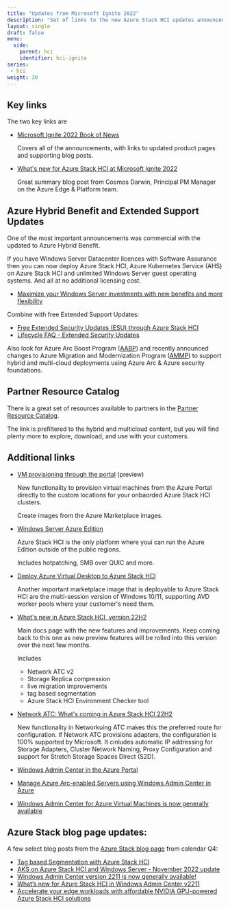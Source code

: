 ```yaml
---
title: "Updates from Microsoft Ignite 2022"
description: "Set of links to the new Azure Stack HCI updates announced at Ignite."
layout: single
draft: false
menu:
  side:
    parent: hci
    identifier: hci-ignite
series:
 - hci
weight: 30
---
```


## Key links

The two key links are

* [Microsoft Ignite 2022 Book of News](http://aka.ms/ignite-2022-book-of-news)

    Covers all of the announcements, with links to updated product pages and supporting blog posts.

* [What's new for Azure Stack HCI at Microsoft Ignite 2022](https://techcommunity.microsoft.com/t5/azure-stack-blog/what-s-new-for-azure-stack-hci-at-microsoft-ignite-2022/ba-p/3650949)

    Great summary blog post from Cosmos Darwin, Principal PM Manager on the Azure Edge & Platform team.

## Azure Hybrid Benefit and Extended Support Updates

One of the most important announcements was commercial with the updated to Azure Hybrid Benefit.

If you have Windows Server Datacenter licences with Software Assurance then you can now deploy Azure Stack HCI, Azure Kubernetes Service (AHS) on Azure Stack HCI and unlimited Windows Server guest operating systems. And all at no additional licensing cost.

* [Maximize your Windows Server investments with new benefits and more flexibility](https://cloudblogs.microsoft.com/windowsserver/2022/10/12/maximize-your-windows-server-investments-with-new-benefits-and-more-flexibility/)

Combine with free Extended Support Updates:

* [Free Extended Security Updates (ESU) through Azure Stack HCI](https://learn.microsoft.com/en-us/azure-stack/hci/manage/azure-benefits-esu)
* [Lifecycle FAQ - Extended Security Updates](https://learn.microsoft.com/en-us/lifecycle/faq/extended-security-updates)

Also look for Azure Arc Boost Program ([AABP](https://aka.ms/aabpblog)) and recently announced changes to Azure Migration and Modernization Program ([AMMP](https://www.microsoft.com/azure/partners/ammp)) to support hybrid and multi-cloud deployments using Azure Arc & Azure security foundations.

## Partner Resource Catalog

There is a great set of resources available to partners in the [Partner Resource Catalog](https://www.microsoft.com/azure/partners/resources?pr=hybrid-multicloud).

The link is prefiltered to the hybrid and multicloud content, but you will find plenty more to explore, download, and use with your customers.

## Additional links

* [VM provisioning through the portal](https://learn.microsoft.com/azure-stack/hci/manage/azure-arc-enabled-virtual-machines) (preview)

    New functionality to provision virtual machines from the Azure Portal directly to the custom locations for your onbaorded Azure Stack HCI clusters.

    Create images from the Azure Marketplace images.

* [Windows Server Azure Edition](https://techcommunity.microsoft.com/t5/windows-server-news-and-best/ignite-2022-what-s-new-in-windows-server-azure-edition/ba-p/3636862)

    Azure Stack HCI is the only platform where youi can run the Azure Edition outside of the public regions.

    Includes hotpatching, SMB over QUIC and more.

* [Deploy Azure Virtual Desktop to Azure Stack HCI](https://techcommunity.microsoft.com/t5/azure-stack-blog/workload-deployment-shouldn-t-be-different-on-cloud-amp-on/ba-p/3650070)

    Another important marketplace image that is deployable to Azure Stack HCI are the multi-session version of Windows 10/11, supporting AVD worker pools where your customer's need them.

* [What's new in Azure Stack HCI, version 22H2](https://learn.microsoft.com/azure-stack/hci/whats-new)

    Main docs page with the new features and improvements. Keep coming back to this one as new preview features will be rolled into this version over the next few months.

    Includes

    * Network ATC v2
    * Storage Replica compression
    * live migration improvements
    * tag based segmentation
    * Azure Stack HCI Environment Checker tool

* [Network ATC: What's coming in Azure Stack HCI 22H2](https://techcommunity.microsoft.com/t5/networking-blog/network-atc-what-s-coming-in-azure-stack-hci-22h2/ba-p/3598442)

    New functionality in Networkuing ATC makes this the preferred route for configuration. If Network ATC provisions adapters, the configuration is 100% supported by Microsoft. It cinludes automatic IP addressing for Storage Adapters, Cluster Network Naming, Proxy Configuration and support for Stretch Storage Spaces Direct (S2D).

* [Windows Admin Center in the Azure Portal](https://cloudblogs.microsoft.com/windowsserver/2022/06/15/preview-of-windows-admin-center-for-azure-arc-enabled-infrastructure/)
* [Manage Azure Arc-enabled Servers using Windows Admin Center in Azure](https://learn.microsoft.com/windows-server/manage/windows-admin-center/azure/manage-arc-hybrid-machines)
* [Windows Admin Center for Azure Virtual Machines is now generally available](https://cloudblogs.microsoft.com/windowsserver/2022/10/12/windows-admin-center-for-azure-virtual-machines-is-now-generally-available/)

## Azure Stack blog page updates:

A few select blog posts from the [Azure Stack blog page](https://techcommunity.microsoft.com/t5/azure-stack-blog/bg-p/AzureStackBlog) from calendar Q4:

* [Tag based Segmentation with Azure Stack HCI](https://techcommunity.microsoft.com/t5/azure-stack-blog/tag-based-segmentation-with-azure-stack-hci/ba-p/3657446)
* [AKS on Azure Stack HCI and Windows Server - November 2022 update](https://techcommunity.microsoft.com/t5/azure-stack-blog/aks-on-azure-stack-hci-and-windows-server-november-2022-update/ba-p/3679297)
* [Windows Admin Center version 2211 is now generally available!](https://techcommunity.microsoft.com/t5/windows-admin-center-blog/windows-admin-center-version-2211-is-now-generally-available/ba-p/3695758)
* [What’s new for Azure Stack HCI in Windows Admin Center v2211](https://techcommunity.microsoft.com/t5/azure-stack-blog/what-s-new-for-azure-stack-hci-in-windows-admin-center-v2211/ba-p/3696262)
* [Accelerate your edge workloads with affordable NVIDIA GPU-powered Azure Stack HCI solutions](https://techcommunity.microsoft.com/t5/azure-stack-blog/accelerate-your-edge-workloads-with-affordable-nvidia-gpu/ba-p/3692795)
